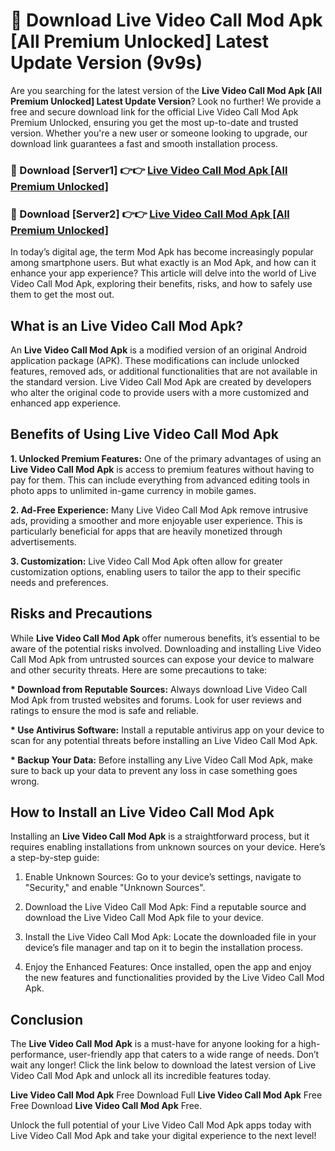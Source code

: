 # 🤖 Download Live Video Call Mod Apk [All Premium Unlocked] Latest Update Version (9v9s)

Are you searching for the latest version of the <strong>Live Video Call Mod Apk [All Premium Unlocked] Latest Update Version</strong>? Look no further! We provide a free and secure download link for the official Live Video Call Mod Apk Premium Unlocked, ensuring you get the most up-to-date and trusted version. Whether you're a new user or someone looking to upgrade, our download link guarantees a fast and smooth installation process.


<h3>📌 Download [Server1] 👉👉 <a href="https://hapymods.com?title=Live+Video+Call+Mod+Apk&ref=3B1">Live Video Call Mod Apk [All Premium Unlocked]</a></h3>

<h3>📌 Download [Server2] 👉👉 <a href="https://hapymods.com?title=Live+Video+Call+Mod+Apk&ref=3B1">Live Video Call Mod Apk [All Premium Unlocked]</a></h3>


In today’s digital age, the term Mod Apk has become increasingly popular among smartphone users. But what exactly is an Mod Apk, and how can it enhance your app experience? This article will delve into the world of Live Video Call Mod Apk, exploring their benefits, risks, and how to safely use them to get the most out.


<h2>What is an Live Video Call Mod Apk?</h2>

An <strong>Live Video Call Mod Apk</strong> is a modified version of an original Android application package (APK). These modifications can include unlocked features, removed ads, or additional functionalities that are not available in the standard version. Live Video Call Mod Apk are created by developers who alter the original code to provide users with a more customized and enhanced app experience.


<h2>Benefits of Using Live Video Call Mod Apk</h2>

<strong> 1. Unlocked Premium Features:</strong> One of the primary advantages of using an <strong>Live Video Call Mod Apk</strong> is access to premium features without having to pay for them. This can include everything from advanced editing tools in photo apps to unlimited in-game currency in mobile games.

<strong> 2. Ad-Free Experience:</strong> Many Live Video Call Mod Apk remove intrusive ads, providing a smoother and more enjoyable user experience. This is particularly beneficial for apps that are heavily monetized through advertisements.

<strong> 3. Customization:</strong> Live Video Call Mod Apk often allow for greater customization options, enabling users to tailor the app to their specific needs and preferences.


<h2>Risks and Precautions</h2>

While <strong>Live Video Call Mod Apk</strong> offer numerous benefits, it’s essential to be aware of the potential risks involved. Downloading and installing Live Video Call Mod Apk from untrusted sources can expose your device to malware and other security threats. Here are some precautions to take:

<strong> * Download from Reputable Sources:</strong> Always download Live Video Call Mod Apk from trusted websites and forums. Look for user reviews and ratings to ensure the mod is safe and reliable.

<strong> * Use Antivirus Software:</strong> Install a reputable antivirus app on your device to scan for any potential threats before installing an Live Video Call Mod Apk.

<strong> * Backup Your Data:</strong> Before installing any Live Video Call Mod Apk, make sure to back up your data to prevent any loss in case something goes wrong.


<h2>How to Install an Live Video Call Mod Apk</h2>

Installing an <strong>Live Video Call Mod Apk</strong> is a straightforward process, but it requires enabling installations from unknown sources on your device. Here’s a step-by-step guide:

 1. Enable Unknown Sources: Go to your device’s settings, navigate to "Security," and enable "Unknown Sources".

 2. Download the Live Video Call Mod Apk: Find a reputable source and download the Live Video Call Mod Apk file to your device.

 3. Install the Live Video Call Mod Apk: Locate the downloaded file in your device’s file manager and tap on it to begin the installation process.

 4. Enjoy the Enhanced Features: Once installed, open the app and enjoy the new features and functionalities provided by the Live Video Call Mod Apk.


<h2><strong>Conclusion</strong></h2>

The <strong>Live Video Call Mod Apk</strong> is a must-have for anyone looking for a high-performance, user-friendly app that caters to a wide range of needs. Don’t wait any longer! Click the link below to download the latest version of Live Video Call Mod Apk and unlock all its incredible features today.

<strong>Live Video Call Mod Apk</strong> Free Download Full <strong>Live Video Call Mod Apk</strong> Free Free Download <strong>Live Video Call Mod Apk</strong> Free.

Unlock the full potential of your Live Video Call Mod Apk apps today with Live Video Call Mod Apk and take your digital experience to the next level!